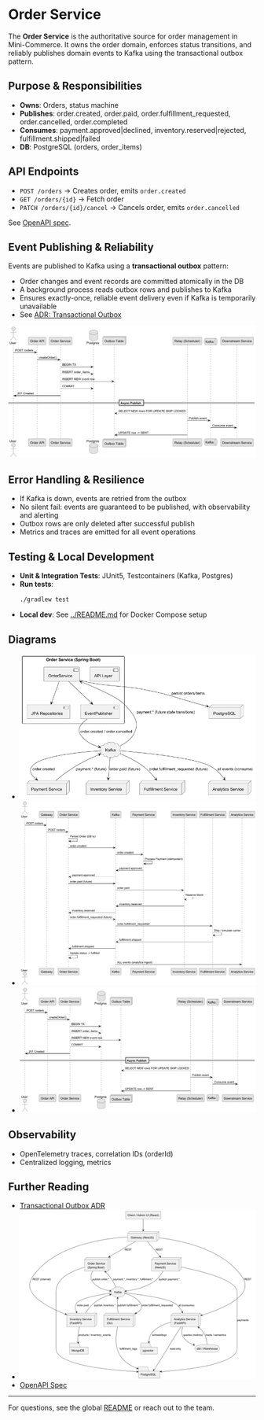 # Order Service

The **Order Service** is the authoritative source for order management in Mini-Commerce. It owns the order domain, enforces status transitions, and reliably publishes domain events to Kafka using the transactional outbox pattern.

## Purpose & Responsibilities
- **Owns**: Orders, status machine
- **Publishes**: order.created, order.paid, order.fulfillment_requested, order.cancelled, order.completed
- **Consumes**: payment.approved|declined, inventory.reserved|rejected, fulfillment.shipped|failed
- **DB**: PostgreSQL (orders, order_items)

## API Endpoints
- `POST /orders` → Creates order, emits `order.created`
- `GET /orders/{id}` → Fetch order
- `PATCH /orders/{id}/cancel` → Cancels order, emits `order.cancelled`

See [OpenAPI spec](src/main/resources/openapi/order-service.yaml).

## Event Publishing & Reliability

Events are published to Kafka using a **transactional outbox** pattern:
- Order changes and event records are committed atomically in the DB
- A background process reads outbox rows and publishes to Kafka
- Ensures exactly-once, reliable event delivery even if Kafka is temporarily unavailable
- See [ADR: Transactional Outbox](../docs/adr/0001-transactional-outbox-for-domain-events.md)

![Outbox Flow](../docs/diagrams/image/outbox-flow.png)

## Error Handling & Resilience
- If Kafka is down, events are retried from the outbox
- No silent fail: events are guaranteed to be published, with observability and alerting
- Outbox rows are only deleted after successful publish
- Metrics and traces are emitted for all event operations

## Testing & Local Development
- **Unit & Integration Tests**: JUnit5, Testcontainers (Kafka, Postgres)
- **Run tests**:
  ```sh
  ./gradlew test
  ```
- **Local dev**: See [../README.md](../README.md) for Docker Compose setup

## Diagrams
- ![Order Service Context](../docs/diagrams/image/order-service-context.png)
- ![Order Lifecycle Sequence](../docs/diagrams/image/order-lifecycle-sequence.png)
- ![Outbox Flow](../docs/diagrams/image/outbox-flow.png)

## Observability
- OpenTelemetry traces, correlation IDs (orderId)
- Centralized logging, metrics

## Further Reading
- [Transactional Outbox ADR](../docs/adr/0001-transactional-outbox-for-domain-events.md)
- ![System Overview](../docs/diagrams/image/system-overview.png)
- [OpenAPI Spec](src/main/resources/openapi/order-service.yaml)

---

For questions, see the global [README](../README.md) or reach out to the team.
